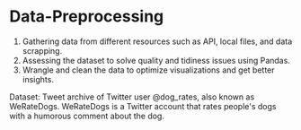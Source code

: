 # Data-Preprocessing

1. Gathering data from different resources such as API, local files, and data scrapping.
2. Assessing the dataset to solve quality and tidiness issues using Pandas.
3. Wrangle and clean the data to optimize visualizations and get better insights.

Dataset: 
Tweet archive of Twitter user @dog_rates, also known as WeRateDogs.
WeRateDogs is a Twitter account that rates people's dogs with a humorous comment about the dog.
